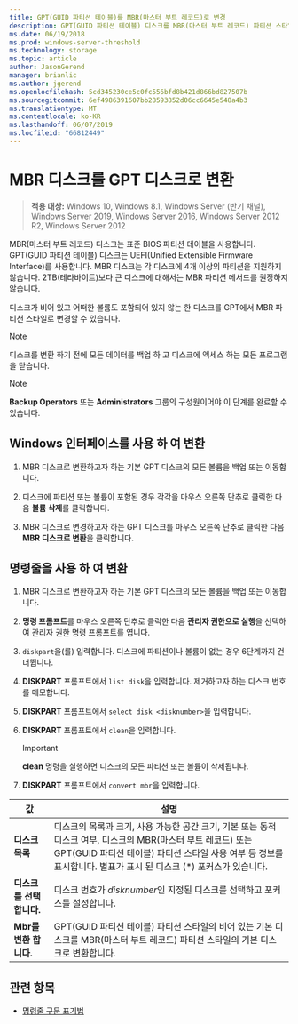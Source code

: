 ```yaml
---
title: GPT(GUID 파티션 테이블)를 MBR(마스터 부트 레코드)로 변경
description: GPT(GUID 파티션 테이블) 디스크를 MBR(마스터 부트 레코드) 파티션 스타일 디스크로 변경하는 방법을 설명합니다.
ms.date: 06/19/2018
ms.prod: windows-server-threshold
ms.technology: storage
ms.topic: article
author: JasonGerend
manager: brianlic
ms.author: jgerend
ms.openlocfilehash: 5cd345230ce5c0fc556bfd8b421d866bd827507b
ms.sourcegitcommit: 6ef4986391607bb28593852d06cc6645e548a4b3
ms.translationtype: MT
ms.contentlocale: ko-KR
ms.lasthandoff: 06/07/2019
ms.locfileid: "66812449"
---
```

# <a name="convert-a-gpt-disk-into-an-mbr-disk"></a>MBR 디스크를 GPT 디스크로 변환

> **적용 대상:** Windows 10, Windows 8.1, Windows Server (반기 채널), Windows Server 2019, Windows Server 2016, Windows Server 2012 R2, Windows Server 2012

MBR(마스터 부트 레코드) 디스크는 표준 BIOS 파티션 테이블을 사용합니다. GPT(GUID 파티션 테이블) 디스크는 UEFI(Unified Extensible Firmware Interface)를 사용합니다. MBR 디스크는 각 디스크에 4개 이상의 파티션을 지원하지 않습니다. 2TB(테라바이트)보다 큰 디스크에 대해서는 MBR 파티션 메서드를 권장하지 않습니다.

디스크가 비어 있고 어떠한 볼륨도 포함되어 있지 않는 한 디스크를 GPT에서 MBR 파티션 스타일로 변경할 수 있습니다.

> [!NOTE]
> 디스크를 변환 하기 전에 모든 데이터를 백업 하 고 디스크에 액세스 하는 모든 프로그램을 닫습니다.

> [!NOTE]
> **Backup Operators** 또는 **Administrators** 그룹의 구성원이어야 이 단계를 완료할 수 있습니다.

## <a name="converting-using-the-windows-interface"></a>Windows 인터페이스를 사용 하 여 변환

1.  MBR 디스크로 변환하고자 하는 기본 GPT 디스크의 모든 볼륨을 백업 또는 이동합니다.

2.  디스크에 파티션 또는 볼륨이 포함된 경우 각각을 마우스 오른쪽 단추로 클릭한 다음 **볼륨 삭제**를 클릭합니다.

3.  MBR 디스크로 변경하고자 하는 GPT 디스크를 마우스 오른쪽 단추로 클릭한 다음 **MBR 디스크로 변환**을 클릭합니다.

## <a name="converting-using-a-command-line"></a>명령줄을 사용 하 여 변환

1.  MBR 디스크로 변환하고자 하는 기본 GPT 디스크의 모든 볼륨을 백업 또는 이동합니다.

2.  **명령 프롬프트**를 마우스 오른쪽 단추로 클릭한 다음 **관리자 권한으로 실행**을 선택하여 관리자 권한 명령 프롬프트를 엽니다.

3. `diskpart`을(를) 입력합니다. 디스크에 파티션이나 볼륨이 없는 경우 6단계까지 건너뜁니다.

4.  **DISKPART** 프롬프트에서 `list disk`을 입력합니다. 제거하고자 하는 디스크 번호를 메모합니다.

5.  **DISKPART** 프롬프트에서 `select disk <disknumber>`을 입력합니다.

6.  **DISKPART** 프롬프트에서 `clean`을 입력합니다.

    > [!IMPORTANT]
    > **clean** 명령을 실행하면 디스크의 모든 파티션 또는 볼륨이 삭제됩니다.

7.  **DISKPART** 프롬프트에서 `convert mbr`을 입력합니다.

|                값                  |      설명   |
| ------------------------------------- | -----------------  |
|  <strong>디스크 목록</strong>  | 디스크의 목록과 크기, 사용 가능한 공간 크기, 기본 또는 동적 디스크 여부, 디스크의 MBR(마스터 부트 레코드) 또는 GPT(GUID 파티션 테이블) 파티션 스타일 사용 여부 등 정보를 표시합니다. 별표가 표시 된 디스크 (\*) 포커스가 있습니다. |
| <strong>디스크를 선택 합니다.</strong> |                                                                                                          디스크 번호가 <em>disknumber</em>인 지정된 디스크를 선택하고 포커스를 설정합니다.                                                                                                           |
| <strong>Mbr를 변환 합니다.</strong> |                                                                               GPT(GUID 파티션 테이블) 파티션 스타일의 비어 있는 기본 디스크를 MBR(마스터 부트 레코드) 파티션 스타일의 기본 디스크로 변환합니다.                                                                                |

## <a name="see-also"></a>관련 항목

-   [명령줄 구문 표기법](https://technet.microsoft.com/library/cc742449(v=ws.11).aspx)